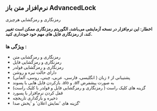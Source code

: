 ## نرم‌افزار متن باز AdvancedLock

رمزنگاری و رمزگشایی هرچیزی

__اخطار: این نرم‌افزار در نسخه آزمایشی می‌باشد، الگوریتم رمزنگاری ممکن است تغییر کند، از رمزنگاری فایل های مهم خود خودداری کنید.__

### ویژگی ها :
- رمزنگاری و رمزگشایی متن
- رمزنگاری و رمزگشایی فایل
- رمزنگاری و رمزگشایی فولدر
- دارای حالت تیره و روشن
- پشتیبانی از ۶ زبان ( انگلیسی، فارسی، عربی، چینی، روسی، آلمانی)
- بازکردن فایل هایی با پسوند .alo و .alf به صورت پیشفرض
- گزینه های کلیک راست ( رمزنگاری و رمزگشایی فایل و فولدر با کلیک راست)
- قفل کردن نرم‌افزار با پسورد
- ذخیره و بارگذاری تاریخچه
- گزینه های 'نمایش اعلان' و 'پخش صدا'
